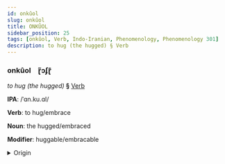 ```yaml
---
id: onkûol
slug: onkûol
title: ONKÛOL
sidebar_position: 25
tags: [onkûol, Verb, Indo-Iranian, Phenomenology, Phenomenology 301]
description: to hug (the hugged) § Verb
---
```


### onkûol&emsp;<span kind="abugida">ɽ̃ɔʄɽ͊</span>

*to hug (the hugged)* **§** [Verb](../../tags/Verb)

**IPA**: /ˈɑn.ku.ɑl/

**Verb**: to hug/embrace

**Noun**: the hugged/embraced

**Modifier**: huggable/embracable

<details>
    <summary>Origin</summary>
    Assamese আঁকোৱাল ãküal /ãkʊal/<br/>
    <em>Indo-Iranian Language Family</em>
</details>